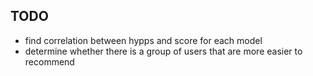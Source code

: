 ## TODO
* find correlation between hypps and score for each model
* determine whether there is a group of users that are more easier to recommend